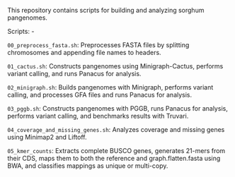 This repository contains scripts for building and analyzing sorghum pangenomes. 

Scripts: - 

`00_preprocess_fasta.sh`: Preprocesses FASTA files by splitting chromosomes and appending file names to headers. 

`01_cactus.sh`: Constructs pangenomes using Minigraph-Cactus, performs variant calling, and runs Panacus for analysis. 

`02_minigraph.sh`: Builds pangenomes with Minigraph, performs variant calling, and processes GFA files and runs Panacus for analysis. 

`03_pggb.sh`: Constructs pangenomes with PGGB, runs Panacus for analysis, performs variant calling, and benchmarks results with Truvari.

`04_coverage_and_missing_genes.sh`: Analyzes coverage and missing genes using Minimap2 and Liftoff.

`05_kmer_counts`: Extracts complete BUSCO genes, generates 21-mers from their CDS, maps them to both the reference and graph.flatten.fasta using BWA, and classifies mappings as unique or multi-copy.
